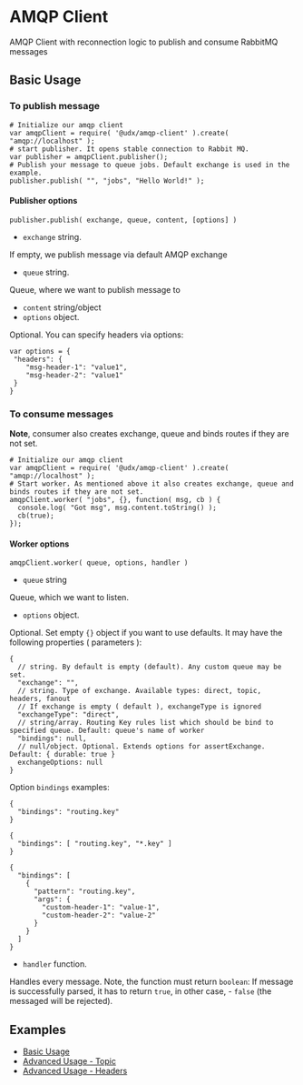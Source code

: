 # AMQP Client

AMQP Client with reconnection logic to publish and consume RabbitMQ messages 

## Basic Usage

### To publish message

```
# Initialize our amqp client
var amqpClient = require( '@udx/amqp-client' ).create( "amqp://localhost" );
# start publisher. It opens stable connection to Rabbit MQ.
var publisher = amqpClient.publisher();
# Publish your message to queue jobs. Default exchange is used in the example.
publisher.publish( "", "jobs", "Hello World!" );
```

#### Publisher options

```
publisher.publish( exchange, queue, content, [options] )
```

* `exchange` string. 

If empty, we publish message via default AMQP exchange

* `queue` string. 

Queue, where we want to publish message to

* `content` string/object
* `options` object. 

Optional. You can specify headers via options:

```
var options = {
 "headers": {
    "msg-header-1": "value1",
    "msg-header-2": "value1"
 }
}
```


### To consume messages

**Note**, consumer also creates exchange, queue and binds routes if they are not set.

```
# Initialize our amqp client
var amqpClient = require( '@udx/amqp-client' ).create( "amqp://localhost" );
# Start worker. As mentioned above it also creates exchange, queue and binds routes if they are not set.
amqpClient.worker( "jobs", {}, function( msg, cb ) {
  console.log( "Got msg", msg.content.toString() );
  cb(true);
});
```

#### Worker options

```
amqpClient.worker( queue, options, handler )
```

* `queue` string

Queue, which we want to listen.

* `options` object. 

Optional. Set empty `{}` object if you want to use defaults. 
It may have the following properties ( parameters ):

```
{
  // string. By default is empty (default). Any custom queue may be set.
  "exchange": "", 
  // string. Type of exchange. Available types: direct, topic, headers, fanout
  // If exchange is empty ( default ), exchangeType is ignored
  "exchangeType": "direct", 
  // string/array. Routing Key rules list which should be bind to specified queue. Default: queue's name of worker
  "bindings": null,
  // null/object. Optional. Extends options for assertExchange. Default: { durable: true }
  exchangeOptions: null
}
```

Option `bindings` examples:

```
{
  "bindings": "routing.key"
}
```

```
{
  "bindings": [ "routing.key", "*.key" ]
}
```

```
{
  "bindings": [
    {
      "pattern": "routing.key",
      "args": {
        "custom-header-1": "value-1",
        "custom-header-2": "value-2"
      }
    }
  ]
}
```

* `handler` function.

Handles every message. 
Note, the function must return `boolean`:
If message is successfully parsed, it has to return `true`, in other case, - `false` (the messaged will be rejected).

## Examples

* [Basic Usage](../examples/basic-usage.js)
* [Advanced Usage - Topic](../examples/advanced-usage-topic.js)
* [Advanced Usage - Headers](../examples/advanced-usage-headers.js)
